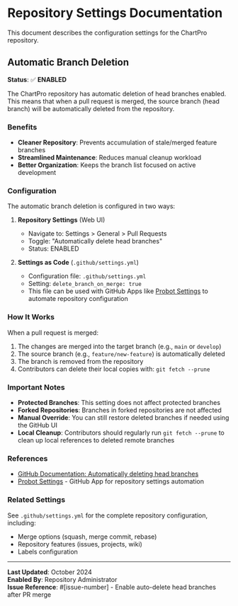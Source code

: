 # Repository Settings Documentation

This document describes the configuration settings for the ChartPro repository.

## Automatic Branch Deletion

**Status**: ✅ **ENABLED**

The ChartPro repository has automatic deletion of head branches enabled. This means that when a pull request is merged, the source branch (head branch) will be automatically deleted from the repository.

### Benefits

- **Cleaner Repository**: Prevents accumulation of stale/merged feature branches
- **Streamlined Maintenance**: Reduces manual cleanup workload
- **Better Organization**: Keeps the branch list focused on active development

### Configuration

The automatic branch deletion is configured in two ways:

1. **Repository Settings** (Web UI)
   - Navigate to: Settings > General > Pull Requests
   - Toggle: "Automatically delete head branches"
   - Status: ENABLED

2. **Settings as Code** (`.github/settings.yml`)
   - Configuration file: `.github/settings.yml`
   - Setting: `delete_branch_on_merge: true`
   - This file can be used with GitHub Apps like [Probot Settings](https://github.com/probot/settings) to automate repository configuration

### How It Works

When a pull request is merged:
1. The changes are merged into the target branch (e.g., `main` or `develop`)
2. The source branch (e.g., `feature/new-feature`) is automatically deleted
3. The branch is removed from the repository
4. Contributors can delete their local copies with: `git fetch --prune`

### Important Notes

- **Protected Branches**: This setting does not affect protected branches
- **Forked Repositories**: Branches in forked repositories are not affected
- **Manual Override**: You can still restore deleted branches if needed using the GitHub UI
- **Local Cleanup**: Contributors should regularly run `git fetch --prune` to clean up local references to deleted remote branches

### References

- [GitHub Documentation: Automatically deleting head branches](https://docs.github.com/en/repositories/configuring-branches-and-merges-in-your-repository/automatically-deleting-head-branches)
- [Probot Settings](https://github.com/probot/settings) - GitHub App for repository settings automation

### Related Settings

See `.github/settings.yml` for the complete repository configuration, including:
- Merge options (squash, merge commit, rebase)
- Repository features (issues, projects, wiki)
- Labels configuration

---

**Last Updated**: October 2024  
**Enabled By**: Repository Administrator  
**Issue Reference**: #[issue-number] - Enable auto-delete head branches after PR merge
